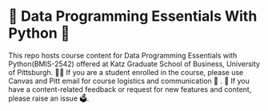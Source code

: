 # 💽 Data Programming Essentials With Python 🐍

This repo hosts course content for Data Programming Essentials with Python(BMIS-2542) offered at Katz Graduate School of Business, University of Pittsburgh.
🧑‍🎓 If you are a student enrolled in the course, please use Canvas and Pitt email for course logistics and communication 📧 .
📢 If you have a content-related feedback or request for new features and content, please raise an issue 🗳️.
